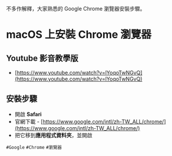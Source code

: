 不多作解釋，大家熟悉的 Google Chrome 瀏覽器安裝步驟。

# macOS 上安裝 Chrome 瀏覽器

## Youtube 影音教學版
* [https://www.youtube.com/watch?v=lYoqoTwNGvQ](https://www.youtube.com/watch?v=lYoqoTwNGvQ)

## 安裝步驟
* 開啟 **Safari**
* 官網下載 - [https://www.google.com/intl/zh-TW_ALL/chrome/](https://www.google.com/intl/zh-TW_ALL/chrome/)
* 把它移到**應用程式資料夾**，並開啟

`#Google` `#Chrome` `#瀏覽器`
